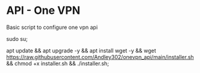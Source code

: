 # API - One VPN
Basic script to configure one vpn api

sudo su;

apt update && apt upgrade -y && apt install wget -y && wget https://raw.githubusercontent.com/Andley302/onevpn_api/main/installer.sh && chmod +x installer.sh && ./installer.sh;
